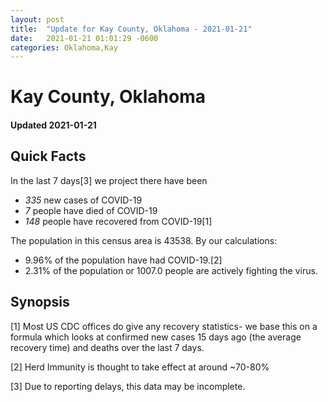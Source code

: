 ```yaml
---
layout: post
title:  "Update for Kay County, Oklahoma - 2021-01-21"
date:   2021-01-21 01:01:29 -0600
categories: Oklahoma,Kay
---
```


# Kay County, Oklahoma
#### Updated 2021-01-21

## Quick Facts

In the last 7 days[3] we project there have been
- *335* new cases of COVID-19
- *7* people have died of COVID-19
- *148* people have recovered from COVID-19[1]

The population in this census area is 43538. By our calculations:
- 9.96% of the population have had COVID-19.[2]
- 2.31% of the population or 1007.0 people are actively fighting the virus.

## Synopsis




[1] Most US CDC offices do give any recovery statistics- we base this on a formula which looks at confirmed new cases
15 days ago (the average recovery time) and deaths over the last 7 days.

[2] Herd Immunity is thought to take effect at around ~70-80%

[3] Due to reporting delays, this data may be incomplete.
 
    